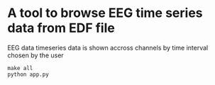 # A tool to browse EEG time series data from EDF file

EEG data timeseries data is shown accross channels by time interval chosen by the user

```
make all
python app.py
```
